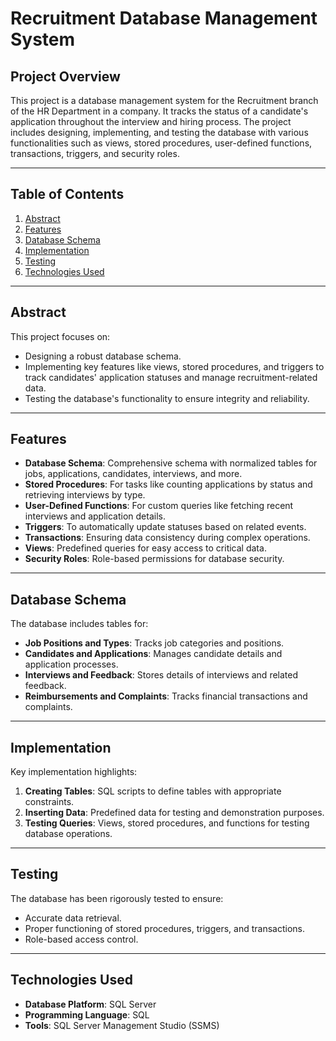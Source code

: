 # Recruitment Database Management System

## Project Overview
This project is a database management system for the Recruitment branch of the HR Department in a company. It tracks the status of a candidate's application throughout the interview and hiring process. The project includes designing, implementing, and testing the database with various functionalities such as views, stored procedures, user-defined functions, transactions, triggers, and security roles.

---

## Table of Contents
1. [Abstract](#abstract)
2. [Features](#features)
3. [Database Schema](#database-schema)
4. [Implementation](#implementation)
5. [Testing](#testing)
6. [Technologies Used](#technologies-used)


---

## Abstract
This project focuses on:
- Designing a robust database schema.
- Implementing key features like views, stored procedures, and triggers to track candidates' application statuses and manage recruitment-related data.
- Testing the database's functionality to ensure integrity and reliability.

---

## Features
- **Database Schema**: Comprehensive schema with normalized tables for jobs, applications, candidates, interviews, and more.
- **Stored Procedures**: For tasks like counting applications by status and retrieving interviews by type.
- **User-Defined Functions**: For custom queries like fetching recent interviews and application details.
- **Triggers**: To automatically update statuses based on related events.
- **Transactions**: Ensuring data consistency during complex operations.
- **Views**: Predefined queries for easy access to critical data.
- **Security Roles**: Role-based permissions for database security.

---

## Database Schema
The database includes tables for:
- **Job Positions and Types**: Tracks job categories and positions.
- **Candidates and Applications**: Manages candidate details and application processes.
- **Interviews and Feedback**: Stores details of interviews and related feedback.
- **Reimbursements and Complaints**: Tracks financial transactions and complaints.

---

## Implementation
Key implementation highlights:
1. **Creating Tables**: SQL scripts to define tables with appropriate constraints.
2. **Inserting Data**: Predefined data for testing and demonstration purposes.
3. **Testing Queries**: Views, stored procedures, and functions for testing database operations.

---

## Testing
The database has been rigorously tested to ensure:
- Accurate data retrieval.
- Proper functioning of stored procedures, triggers, and transactions.
- Role-based access control.

---

## Technologies Used
- **Database Platform**: SQL Server
- **Programming Language**: SQL
- **Tools**: SQL Server Management Studio (SSMS)
